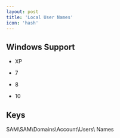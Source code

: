 ```yaml
---
layout: post
title: 'Local User Names'
icon: 'hash'
---
```


## Windows Support

- XP

- 7

- 8

- 10



## Keys

SAM\SAM\Domains\Account\Users\ Names

